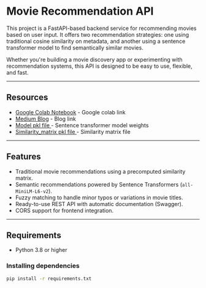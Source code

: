 # Movie Recommendation API

This project is a FastAPI-based backend service for recommending movies based on user input. It offers two recommendation strategies: one using traditional cosine similarity on metadata, and another using a sentence transformer model to find semantically similar movies.

Whether you're building a movie discovery app or experimenting with recommendation systems, this API is designed to be easy to use, flexible, and fast.

---

## Resources

- [Google Colab Notebook](https://colab.research.google.com/drive/1O8ggT1vwPhG7Uzk_H2fbDvrweO52ANVv?usp=sharing) - Google colab link
- [Medium Blog](https://medium.com/@23ucs707/movie-recommended-system-using-nlp-b9308f0b557e) - Blog link
- [Model pkl file ](https://drive.google.com/file/d/1V7tuTITsVt79f1iSBdyiB5nUOKGCFTj7/view?usp=sharing) - Sentence transformer model weights
- [Similarity_matrix pkl file ](https://drive.google.com/file/d/1ImZNT1MRE5H09VqFhLbQs-c-mEOpyoZp/view?usp=sharing) - Similarity matrix file

---

## Features

- Traditional movie recommendations using a precomputed similarity matrix.
- Semantic recommendations powered by Sentence Transformers (`all-MiniLM-L6-v2`).
- Fuzzy matching to handle minor typos or variations in movie titles.
- Ready-to-use REST API with automatic documentation (Swagger).
- CORS support for frontend integration.

---

## Requirements

- Python 3.8 or higher

### Installing dependencies

```bash
pip install -r requirements.txt
```
